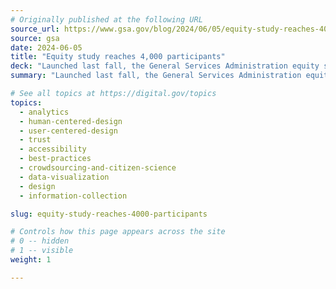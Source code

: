 ```yaml
---
# Originally published at the following URL
source_url: https://www.gsa.gov/blog/2024/06/05/equity-study-reaches-4000-participants
source: gsa
date: 2024-06-05
title: "Equity study reaches 4,000 participants"
deck: "Launched last fall, the General Services Administration equity study on remote identity proofing aims to determine if biases exist in the algorithms used for online identity verification. The study has now reached its goal of recruiting 4,000 participants from diverse communities, and experts are ready to begin analysis of the data. Learn how the team at GSA plans to conduct this data analysis, and how their findings will lead to improved equitable services delivery in technology across the government."
summary: "Launched last fall, the General Services Administration equity study on remote identity proofing aims to determine if biases exist in the algorithms used for online identity verification. The study has now reached its goal of recruiting 4,000 participants from diverse communities, and experts are ready to begin analysis of the data. Learn how the team at GSA plans to conduct this data analysis, and how their findings will lead to improved equitable services delivery in technology across the government."

# See all topics at https://digital.gov/topics
topics:
  - analytics
  - human-centered-design
  - user-centered-design
  - trust
  - accessibility
  - best-practices
  - crowdsourcing-and-citizen-science
  - data-visualization
  - design
  - information-collection

slug: equity-study-reaches-4000-participants

# Controls how this page appears across the site
# 0 -- hidden
# 1 -- visible
weight: 1

---
```

